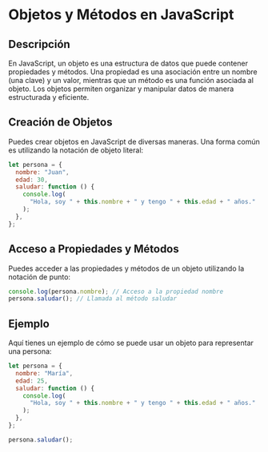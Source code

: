 # Objetos y Métodos en JavaScript

## Descripción

En JavaScript, un objeto es una estructura de datos que puede contener propiedades y métodos. Una propiedad es una asociación entre un nombre (una clave) y un valor, mientras que un método es una función asociada al objeto. Los objetos permiten organizar y manipular datos de manera estructurada y eficiente.

## Creación de Objetos

Puedes crear objetos en JavaScript de diversas maneras. Una forma común es utilizando la notación de objeto literal:

```javascript
let persona = {
  nombre: "Juan",
  edad: 30,
  saludar: function () {
    console.log(
      "Hola, soy " + this.nombre + " y tengo " + this.edad + " años."
    );
  },
};
```

## Acceso a Propiedades y Métodos

Puedes acceder a las propiedades y métodos de un objeto utilizando la notación de punto:

```javascript
console.log(persona.nombre); // Acceso a la propiedad nombre
persona.saludar(); // Llamada al método saludar
```

## Ejemplo

Aquí tienes un ejemplo de cómo se puede usar un objeto para representar una persona:

```javascript
let persona = {
  nombre: "María",
  edad: 25,
  saludar: function () {
    console.log(
      "Hola, soy " + this.nombre + " y tengo " + this.edad + " años."
    );
  },
};

persona.saludar();
```
